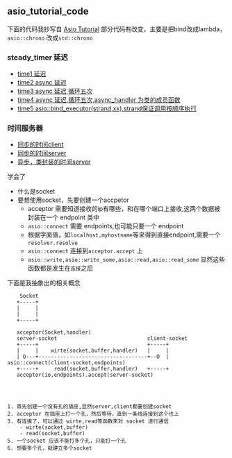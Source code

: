
## asio_tutorial_code

下面的代码我抄写自 [Asio Tutorial](https://think-async.com/Asio/asio-1.18.2/doc/asio/tutorial.html) 部分代码有改变，主要是把bind改成lambda，`asio::chrono` 改成`std::chrono`

### steady_timer 延迟

- [time1 延迟](./code/asio_tutorial_code/time1.cpp)
- [time2 async 延迟](./code/asio_tutorial_code/time2.cpp)
- [time3 async 延迟,循环五次](./code/asio_tutorial_code/time3.cpp)
- [time4 async 延迟,循环五次,async_handler 为类的成员函数](./code/asio_tutorial_code/time4.cpp)
- [time5 asio::bind_executor(strand,xx),strand保证调用按顺序执行](./code/asio_tutorial_code/time5.cpp)

### 时间服务器

- [同步的时间client](./code/asio_tutorial_code/dayTime1/client.cpp)
- [同步的时间server](./code/asio_tutorial_code/dayTime1/server.cpp)
- [异步，类封装的时间server](./code/asio_tutorial_code/dayTime1/server.cpp)

学会了
 - 什么是socket
 - 要想使用socket，先要创建一个accpetor
   - acceptor 需要知道接收的ip有哪些，和在哪个端口上接收,这两个数据被封装在一个 endpoint 类中
   - `asio::connect` 需要 endpoints,也可能只要一个 endpoint
   - 根据字面值，如`localhost,myhostname`等来得到直接endpoint,需要一个`resolver.resolve`
   - `asio::connect` 连接到`acceptor.accept` 上 
   - `asio::write,asio::write_some,asio::read,asio::read_some` 显然这些函数都是发生在`连接`之后

下面是我抽象出的相关概念

```plaintext
    Socket
   +-----+
   |     |
   |     |
   +-----+

   acceptor(Socket,handler)
   server-socket                             client-socket
   +-----+                                   +-----+
   |     |    wirte(socket,buffer,handler)   |     |
   | O---+-----------------------------------+--O  | asio::connect(client-socket,endpoints)
   +-----+     read(socket,buffer,handler)   +-----+
   acceptor(io,endpoints).accept(server-socket)

  
  

1. 首先创建一个没有孔的插座,显然server,client都要创建socket
2. acceptor 在插座上打一个孔，然后等待，直到一条线连接到这个也上
3. 有连接了，可以通过 wirte,read等函数来对 socket 进行通信
    - wirte(socket,buffer)
    - read(socket,buffer)
5. 一个socket 应该不能打多个孔，只能打一个孔
6. 想要多个孔，就建立多个socket
```
